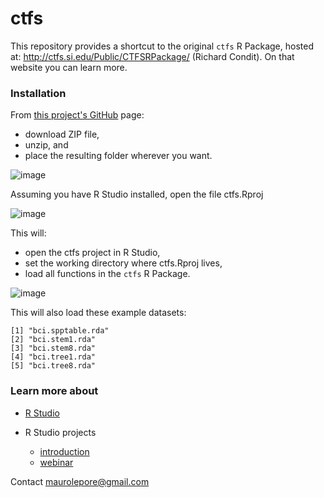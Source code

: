 ctfs
================

This repository provides a shortcut to the original `ctfs` R Package, hosted at: <http://ctfs.si.edu/Public/CTFSRPackage/> (Richard Condit). On that website you can learn more.

### Installation

From [this project's GitHub](https://github.com/forestgeo/ctfs) page:

-   download ZIP file,
-   unzip, and
-   place the resulting folder wherever you want.

![image](https://cloud.githubusercontent.com/assets/5856545/23595931/d620e45a-01f3-11e7-9072-4a5fd7178066.png)

Assuming you have R Studio installed, open the file ctfs.Rproj

![image](https://cloud.githubusercontent.com/assets/5856545/23595092/295c4a94-01ed-11e7-89da-3121848d54ca.png)

This will:

-   open the ctfs project in R Studio,
-   set the working directory where ctfs.Rproj lives,
-   load all functions in the `ctfs` R Package.

![image](https://cloud.githubusercontent.com/assets/5856545/23595404/96d75882-01ef-11e7-8703-c8e2791850a8.png)

This will also load these example datasets:

    [1] "bci.spptable.rda"  
    [2] "bci.stem1.rda"     
    [3] "bci.stem8.rda"     
    [4] "bci.tree1.rda"     
    [5] "bci.tree8.rda"     

### Learn more about

-   [R Studio](https://www.rstudio.com/resources/webinars/rstudio-essentials-webinar-series-part-1/)

-   R Studio projects

    -   [introduction](https://support.rstudio.com/hc/en-us/articles/200526207-Using-Projects)
    -   [webinar](https://www.rstudio.com/resources/webinars/rstudio-essentials-webinar-series-managing-change-part-1/)

Contact <maurolepore@gmail.com>
